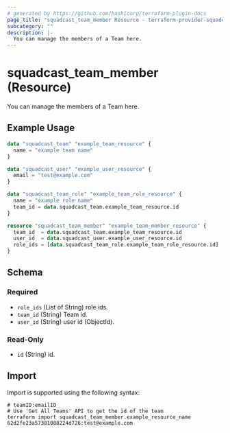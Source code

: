 ```yaml
---
# generated by https://github.com/hashicorp/terraform-plugin-docs
page_title: "squadcast_team_member Resource - terraform-provider-squadcast"
subcategory: ""
description: |-
  You can manage the members of a Team here.
---
```


# squadcast_team_member (Resource)

You can manage the members of a Team here.

## Example Usage

```terraform
data "squadcast_team" "example_team_resource" {
  name = "example team name"
}

data "squadcast_user" "example_user_resource" {
  email = "test@example.com"
}

data "squadcast_team_role" "example_team_role_resource" {
  name = "example role name"
  team_id = data.squadcast_team.example_team_resource.id
}

resource "squadcast_team_member" "example_team_member_resource" {
  team_id  = data.squadcast_team.example_team_resource.id
  user_id  = data.squadcast_user.example_user_resource.id
  role_ids = [data.squadcast_team_role.example_team_role_resource.id]
}
```

<!-- schema generated by tfplugindocs -->
## Schema

### Required

- `role_ids` (List of String) role ids.
- `team_id` (String) Team id.
- `user_id` (String) user id (ObjectId).

### Read-Only

- `id` (String) id.

## Import

Import is supported using the following syntax:

```shell
# teamID:emailID
# Use 'Get All Teams' API to get the id of the team
terraform import squadcast_team_member.example_resource_name 62d2fe23a57381088224d726:test@example.com
```
